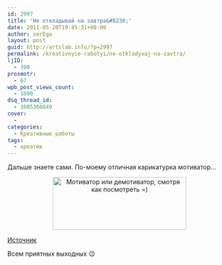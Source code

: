```yaml
---
id: 2997
title: 'Не откладывай на завтра&#8230;'
date: 2011-05-20T19:45:31+00:00
author: serEga
layout: post
guid: http://artslab.info/?p=2997
permalink: /kreativnyie-rabotyi/ne-otkladyvaj-na-zavtra/
ljID:
  - 390
prosmotr:
  - 67
wpb_post_views_count:
  - 1090
dsq_thread_id:
  - 1605360849
cover:
  -
categories:
  - Креативные работы
tags:
  - креатив
---
```

Дальше знаете сами. По-моему отличная карикатурка мотиватор&#8230;

<center>
  <a href="http://googledrive.com/host/0B9lHVSSSdxdxd0hjdUdmRzY3Tjg/delay_vse_vovremya.jpg"><img src="http://googledrive.com/host/0B9lHVSSSdxdxd0hjdUdmRzY3Tjg/delay_vse_vovremya-300x118.jpg" alt="Мотиватор или демотиватор, смотря как посмотреть =)" title="delay_vse_vovremya" width="300" height="118" class="alignnone size-medium wp-image-2998" /></a>
</center>

[Источник](http://9gag.com/gag/122785)

Всем приятных выходных 😉